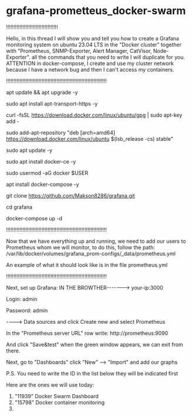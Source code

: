 # grafana-prometteus_docker-swarm
!!!!!!!!!!!!!!!!!!!!!!!!!!!!!!!!!!!

Hello, in this thread I will show you and tell you how to create a Grafana monitoring system on ubuntu 23.04 LTS in the "Docker cluster" together with "Prometheus, SNMP-Exporter, Alert Manager, CatVisor, Node-Exporter". all the commands that you need to write I will duplicate for you. 
ATTENTION in docker-compose, I create and use my cluster network because I have a network bug and then I can't access my containers.

!!!!!!!!!!!!!!!!!!!!!!!!!!!!!!!!!!!!!!!!!!!!!!!!!!!!!!!!!!!!!!!!!!!!

apt update && apt upgrade -y

sudo apt install apt-transport-https -y

curl -fsSL https://download.docker.com/linux/ubuntu/gpg | sudo apt-key add -

sudo add-apt-repository "deb [arch=amd64] https://download.docker.com/linux/ubuntu $(lsb_release -cs) stable"

sudo apt update -y

sudo apt install docker-ce -y

sudo usermod -aG docker $USER

apt install docker-compose -y

git clone https://github.com/Makson8286/grafana.git

cd grafana

docker-compose up -d

!!!!!!!!!!!!!!!!!!!!!!!!!!!!!!!!!!!!!!!!!!!!!!!!!!!!!!!!!!!!!!!!!!!!

Now that we have everything up and running, we need to add our users to Prometheus whom we will monitor, to do this, follow the path: /var/lib/docker/volumes/grafana_prom-configs/_data/prometheus.yml

Аn example of what it should look like is in the file prometheus.yml

!!!!!!!!!!!!!!!!!!!!!!!!!!!!!!!!!!!!!!!!!!!!!!!!!!!!!!!!!!!!!!!!!!!!

Next, set up Grafana:
IN THE BROWTHER-------> your-ip:3000

Login: admin

Password: admin

----> Data sources and click Create new and select Prometheus

In the "Prometheus server URL" row write: http://prometheus:9090

And click "Save&test" when the green window appears, we can exit from there.

Next, go to "Dashboards" click "New" --> "Import" and add our graphs 

P.S. You need to write the ID in the list below they will be indicated first 

Here are the ones we will use today: 
1. "11939" Docker Swarm Dashboard 
2. "15798" Docker container monitoring
3. 
